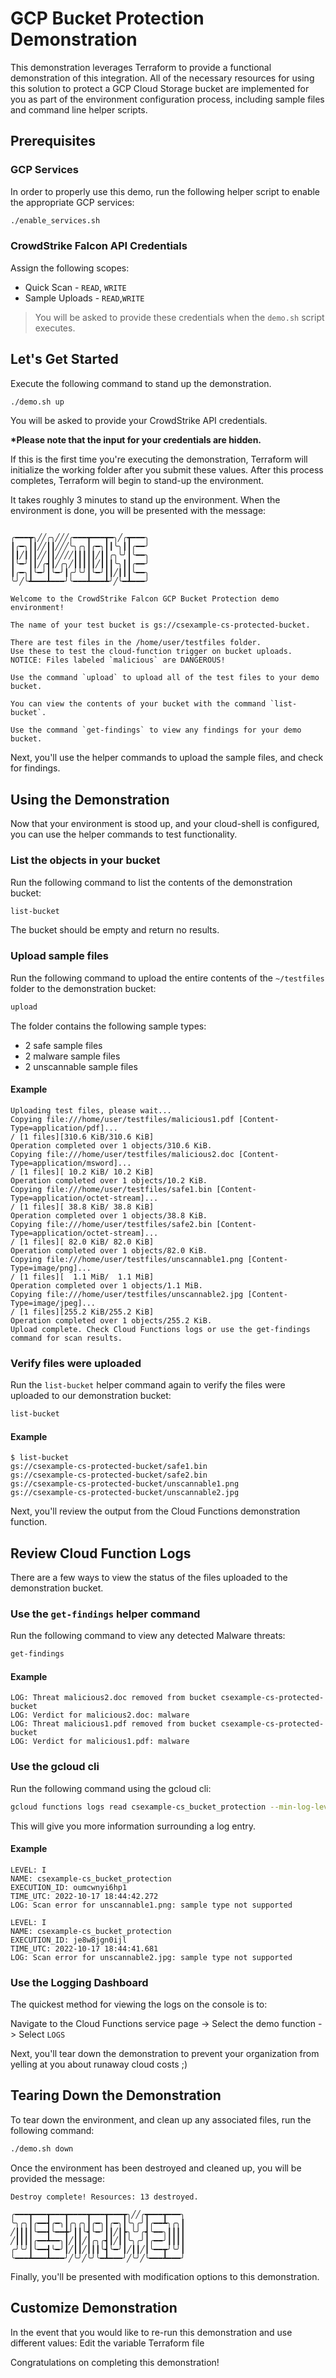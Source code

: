 # GCP Bucket Protection Demonstration
<walkthrough-tutorial-duration duration="10"></walkthrough-tutorial-duration>
This demonstration leverages Terraform to provide a functional demonstration of this integration. All of the necessary resources for using this solution to protect a GCP Cloud Storage bucket are implemented for you as part of the environment configuration process, including sample files and command line helper scripts.
<walkthrough-project-setup></walkthrough-project-setup>
## Prerequisites
### GCP Services
In order to properly use this demo, run the following helper script to enable the appropriate GCP services:
```sh
./enable_services.sh
```

### CrowdStrike Falcon API Credentials
Assign the following scopes:
- Quick Scan - `READ`, `WRITE`
- Sample Uploads - `READ`,`WRITE`

> You will be asked to provide these credentials when the `demo.sh` script executes.

## Let's Get Started
Execute the following command to stand up the demonstration.
```sh
./demo.sh up
```
You will be asked to provide your CrowdStrike API credentials.

**\*Please note that the input for your credentials are hidden.**

If this is the first time you're executing the demonstration, Terraform will initialize the working folder after you submit these values. After this process completes, Terraform will begin to stand-up the environment.

It takes roughly 3 minutes to stand up the environment. When the environment is done, you will be presented with the message:
```terminal

╭━━━┳╮╱╱╭╮╱╱╱╭━━━┳━━━┳━╮╱╭┳━━━╮
┃╭━╮┃┃╱╱┃┃╱╱╱╰╮╭╮┃╭━╮┃┃╰╮┃┃╭━━╯
┃┃╱┃┃┃╱╱┃┃╱╱╱╱┃┃┃┃┃╱┃┃╭╮╰╯┃╰━━╮
┃╰━╯┃┃╱╭┫┃╱╭╮╱┃┃┃┃┃╱┃┃┃╰╮┃┃╭━━╯
┃╭━╮┃╰━╯┃╰━╯┃╭╯╰╯┃╰━╯┃┃╱┃┃┃╰━━╮
╰╯╱╰┻━━━┻━━━╯╰━━━┻━━━┻╯╱╰━┻━━━╯

Welcome to the CrowdStrike Falcon GCP Bucket Protection demo environment!

The name of your test bucket is gs://csexample-cs-protected-bucket.

There are test files in the /home/user/testfiles folder.
Use these to test the cloud-function trigger on bucket uploads.
NOTICE: Files labeled `malicious` are DANGEROUS!

Use the command `upload` to upload all of the test files to your demo bucket.

You can view the contents of your bucket with the command `list-bucket`.

Use the command `get-findings` to view any findings for your demo bucket.
```

Next, you'll use the helper commands to upload the sample files, and check for findings.

## Using the Demonstration
Now that your environment is stood up, and your cloud-shell is configured, you can use the helper commands to test functionality.

### List the objects in your bucket
Run the following command to list the contents of the demonstration bucket:
```sh
list-bucket
```

The bucket should be empty and return no results.

### Upload sample files
Run the following command to upload the entire contents of the `~/testfiles` folder to the demonstration bucket:
```sh
upload
```
The folder contains the following sample types:
+ 2 safe sample files
+ 2 malware sample files
+ 2 unscannable sample files

#### Example
```terminal
Uploading test files, please wait...
Copying file:///home/user/testfiles/malicious1.pdf [Content-Type=application/pdf]...
/ [1 files][310.6 KiB/310.6 KiB]
Operation completed over 1 objects/310.6 KiB.
Copying file:///home/user/testfiles/malicious2.doc [Content-Type=application/msword]...
/ [1 files][ 10.2 KiB/ 10.2 KiB]
Operation completed over 1 objects/10.2 KiB.
Copying file:///home/user/testfiles/safe1.bin [Content-Type=application/octet-stream]...
/ [1 files][ 38.8 KiB/ 38.8 KiB]
Operation completed over 1 objects/38.8 KiB.
Copying file:///home/user/testfiles/safe2.bin [Content-Type=application/octet-stream]...
/ [1 files][ 82.0 KiB/ 82.0 KiB]
Operation completed over 1 objects/82.0 KiB.
Copying file:///home/user/testfiles/unscannable1.png [Content-Type=image/png]...
/ [1 files][  1.1 MiB/  1.1 MiB]
Operation completed over 1 objects/1.1 MiB.
Copying file:///home/user/testfiles/unscannable2.jpg [Content-Type=image/jpeg]...
/ [1 files][255.2 KiB/255.2 KiB]
Operation completed over 1 objects/255.2 KiB.
Upload complete. Check Cloud Functions logs or use the get-findings command for scan results.
```

### Verify files were uploaded
Run the `list-bucket` helper command again to verify the files were uploaded to our demonstration bucket:
```sh
list-bucket
```

#### Example
```terminal
$ list-bucket
gs://csexample-cs-protected-bucket/safe1.bin
gs://csexample-cs-protected-bucket/safe2.bin
gs://csexample-cs-protected-bucket/unscannable1.png
gs://csexample-cs-protected-bucket/unscannable2.jpg
````
Next, you'll review the output from the Cloud Functions demonstration function.

## Review Cloud Function Logs
There are a few ways to view the status of the files uploaded to the demonstration bucket.

### Use the `get-findings` helper command
Run the following command to view any detected Malware threats:
```sh
get-findings
```

#### Example
```terminal
LOG: Threat malicious2.doc removed from bucket csexample-cs-protected-bucket
LOG: Verdict for malicious2.doc: malware
LOG: Threat malicious1.pdf removed from bucket csexample-cs-protected-bucket
LOG: Verdict for malicious1.pdf: malware
```

### Use the gcloud cli
Run the following command using the gcloud cli:
```sh
gcloud functions logs read csexample-cs_bucket_protection --min-log-level=info | grep log
```
This will give you more information surrounding a log entry.

#### Example
```terminal
LEVEL: I
NAME: csexample-cs_bucket_protection
EXECUTION_ID: oumcwnyi6hp1
TIME_UTC: 2022-10-17 18:44:42.272
LOG: Scan error for unscannable1.png: sample type not supported

LEVEL: I
NAME: csexample-cs_bucket_protection
EXECUTION_ID: je8w8jgn0ijl
TIME_UTC: 2022-10-17 18:44:41.681
LOG: Scan error for unscannable2.jpg: sample type not supported
```

### Use the Logging Dashboard
The quickest method for viewing the logs on the console is to:

Navigate to the Cloud Functions service page
-> Select the demo function
-> Select `LOGS`

Next, you'll tear down the demonstration to prevent your organization from yelling at you about runaway cloud costs ;)

## Tearing Down the Demonstration
To tear down the environment, and clean up any associated files, run the following command:
```sh
./demo.sh down
```
Once the environment has been destroyed and cleaned up, you will be provided the message:
```terminal
Destroy complete! Resources: 13 destroyed.

╭━━━┳━━━┳━━━┳━━━━┳━━━┳━━━┳╮╱╱╭┳━━━┳━━━╮
╰╮╭╮┃╭━━┫╭━╮┃╭╮╭╮┃╭━╮┃╭━╮┃╰╮╭╯┃╭━━┻╮╭╮┃
╱┃┃┃┃╰━━┫╰━━╋╯┃┃╰┫╰━╯┃┃╱┃┣╮╰╯╭┫╰━━╮┃┃┃┃
╱┃┃┃┃╭━━┻━━╮┃╱┃┃╱┃╭╮╭┫┃╱┃┃╰╮╭╯┃╭━━╯┃┃┃┃
╭╯╰╯┃╰━━┫╰━╯┃╱┃┃╱┃┃┃╰┫╰━╯┃╱┃┃╱┃╰━━┳╯╰╯┃
╰━━━┻━━━┻━━━╯╱╰╯╱╰╯╰━┻━━━╯╱╰╯╱╰━━━┻━━━╯
```

Finally, you'll be presented with modification options to this demonstration.

## Customize Demonstration
In the event that you would like to re-run this demonstration and use different values:
<walkthrough-editor-open-file
    filePath="demo/variables.tf">
    Edit the variable Terraform file
</walkthrough-editor-open-file>

Congratulations on completing this demonstration!
<walkthrough-conclusion-trophy></walkthrough-conclusion-trophy>